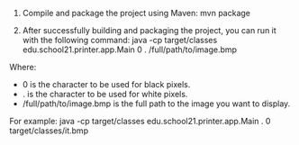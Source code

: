 1. Compile and package the project using Maven:
   mvn package

2. After successfully building and packaging the project, you can run it with the following command:
   java -cp target/classes edu.school21.printer.app.Main 0 . /full/path/to/image.bmp

Where:
- 0 is the character to be used for black pixels.
- . is the character to be used for white pixels.
- /full/path/to/image.bmp is the full path to the image you want to display.

For example:
java -cp target/classes edu.school21.printer.app.Main . 0 target/classes/it.bmp